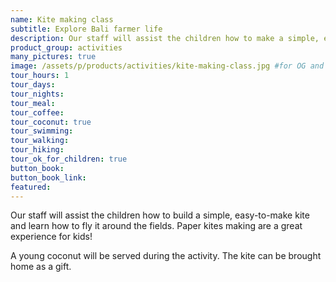 ```yaml
---
name: Kite making class
subtitle: Explore Bali farmer life
description: Our staff will assist the children how to make a simple, easy-to-make kite and learn how to fly it around the field. Paper kite that are great for kids. A young coconut will be served during the activity. The kite can be brought home as a gift.
product_group: activities
many_pictures: true
image: /assets/p/products/activities/kite-making-class.jpg #for OG and twitter cards
tour_hours: 1
tour_days:
tour_nights:
tour_meal:
tour_coffee:
tour_coconut: true
tour_swimming:
tour_walking:
tour_hiking:
tour_ok_for_children: true
button_book:
button_book_link:
featured:
---
```


Our staff will assist the children how to build a simple, easy-to-make kite and learn how to fly it around the fields. Paper kites making are a great experience for kids!

A young coconut will be served during the activity. The kite can be brought home as a gift.
